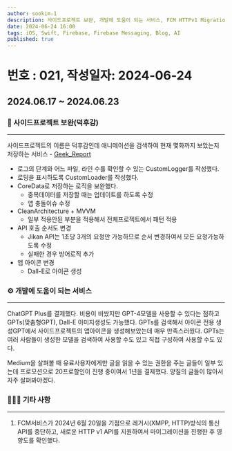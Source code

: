 ```yaml
---
author: sookim-1
description: 사이드프로젝트 보완, 개발에 도움이 되는 서비스, FCM HTTPv1 Migration
date: 2024-06-24 16:00
tags: iOS, Swift, Firebase, Firebase Messaging, Blog, AI
published: true
---
```

# 번호 : 021, 작성일자: 2024-06-24
## 2024.06.17 ~ 2024.06.23
### 🚀 사이드프로젝트 보완(덕후감)
---

사이드프로젝트의 이름은 덕후감인데 애니메이션을 검색하여 현재 몇화까지 보았는지 저장하는 서비스 - [Geek_Report](https://github.com/sookim-1/Geek_Report)

- 로그의 단계와 어느 파일, 라인 수를 확인할 수 있는 CustomLogger를 작성했다.
- 로딩을 표시하도록 CustomLoader를 작성했다.
- CoreData로 저장하는 로직을 보완했다.
    - 중복데이터를 저장할 때는 업데이트를 하도록 수정
    - 앱 충돌이슈 수정
- CleanArchitecture + MVVM
    - 일부 적용안된 부분을 적용해서 전체프로젝트에서 패턴 적용
- API 호출 순서도 변경
    - Jikan API는 1초당 3개의 요청만 가능하므로 순서 변경하여서 모든 요청가능하도록 수정
    - 실패한 경우 방어로직 추가
- 앱 아이콘 변경
    - Dall-E로 아이콘 생성

### ⚙️ 개발에 도움이 되는 서비스
---

ChatGPT Plus를 결제했다. 비용이 비쌌지만 GPT-4모델을 사용할 수 있다는 점하고 GPTs(맞춤형GPT), Dall-E 이미지생성도 가능했다. GPTs를 검색해서 아이콘 전용 생성GPT에서 사이드프로젝트의 앱아이콘을 생성해보았는데 매우 만족스러웠다. GPTs는 여러 사람들이 생성한 모델을 검색하여 사용할 수도 있고 직접 구성하여 사용할 수도 있다.

Medium을 살펴볼 때 유료사용자에게만 글을 읽을 수 있는 권한을 주는 글들이 일부 있는데 프로모션으로 20프로할인이 진행 중이여서 1년을 결제했다. 양질의 글들이 많아서 자주 살펴봐야겠다.

### 🙋🏻‍♂️ 기타 사항
---

1. FCM서비스가 2024년 6월 20일을 기점으로 레거시(XMPP, HTTP)방식의 통신 API를 중단하고, 새로운 HTTP v1 API를 지원하여서 마이그레이션을 진행한 후 영향도를 확인했다.
